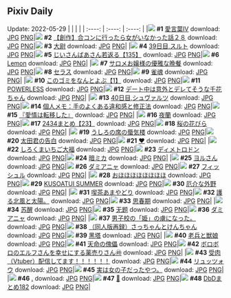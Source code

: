 ## Pixiv Daily
Update: 2022-05-29
|      |      |      |
| :----: | :----: | :----: |
|![](https://pixiv.microyu.workers.dev/c/240x480/img-master/img/2022/05/27/19/49/13/98639154_p0_master1200.jpg) **#1** [愛言葉Ⅳ](https://www.pixiv.net/artworks/98639154) download: [JPG](https://pixiv.microyu.workers.dev/img-original/img/2022/05/27/19/49/13/98639154_p0.jpg) [PNG](https://pixiv.microyu.workers.dev/img-original/img/2022/05/27/19/49/13/98639154_p0.png)|![](https://pixiv.microyu.workers.dev/c/240x480/img-master/img/2022/05/27/00/00/14/98623925_p0_master1200.jpg) **#2** [【創作】合コンに行ったら女がいなかった話２８](https://www.pixiv.net/artworks/98623925) download: [JPG](https://pixiv.microyu.workers.dev/img-original/img/2022/05/27/00/00/14/98623925_p0.jpg) [PNG](https://pixiv.microyu.workers.dev/img-original/img/2022/05/27/00/00/14/98623925_p0.png)|![](https://pixiv.microyu.workers.dev/c/240x480/img-master/img/2022/05/27/00/00/06/98623862_p0_master1200.jpg) **#3** [大尉](https://www.pixiv.net/artworks/98623862) download: [JPG](https://pixiv.microyu.workers.dev/img-original/img/2022/05/27/00/00/06/98623862_p0.jpg) [PNG](https://pixiv.microyu.workers.dev/img-original/img/2022/05/27/00/00/06/98623862_p0.png)|
|![](https://pixiv.microyu.workers.dev/c/240x480/img-master/img/2022/05/27/00/00/06/98623856_p0_master1200.jpg) **#4** [39日目,スルト](https://www.pixiv.net/artworks/98623856) download: [JPG](https://pixiv.microyu.workers.dev/img-original/img/2022/05/27/00/00/06/98623856_p0.jpg) [PNG](https://pixiv.microyu.workers.dev/img-original/img/2022/05/27/00/00/06/98623856_p0.png)|![](https://pixiv.microyu.workers.dev/c/240x480/img-master/img/2022/05/28/10/59/50/98654856_p0_master1200.jpg) **#5** [じいさんばあさん若返る【135】](https://www.pixiv.net/artworks/98654856) download: [JPG](https://pixiv.microyu.workers.dev/img-original/img/2022/05/28/10/59/50/98654856_p0.jpg) [PNG](https://pixiv.microyu.workers.dev/img-original/img/2022/05/28/10/59/50/98654856_p0.png)|![](https://pixiv.microyu.workers.dev/c/240x480/img-master/img/2022/05/27/00/00/05/98623842_p0_master1200.jpg) **#6** [Lemon](https://www.pixiv.net/artworks/98623842) download: [JPG](https://pixiv.microyu.workers.dev/img-original/img/2022/05/27/00/00/05/98623842_p0.jpg) [PNG](https://pixiv.microyu.workers.dev/img-original/img/2022/05/27/00/00/05/98623842_p0.png)|
|![](https://pixiv.microyu.workers.dev/c/240x480/img-master/img/2022/05/28/00/00/10/98646294_p0_master1200.jpg) **#7** [サロメお嬢様の優雅な晩餐](https://www.pixiv.net/artworks/98646294) download: [JPG](https://pixiv.microyu.workers.dev/img-original/img/2022/05/28/00/00/10/98646294_p0.jpg) [PNG](https://pixiv.microyu.workers.dev/img-original/img/2022/05/28/00/00/10/98646294_p0.png)|![](https://pixiv.microyu.workers.dev/c/240x480/img-master/img/2022/05/28/00/49/34/98647891_p0_master1200.jpg) **#8** [セラス](https://www.pixiv.net/artworks/98647891) download: [JPG](https://pixiv.microyu.workers.dev/img-original/img/2022/05/28/00/49/34/98647891_p0.jpg) [PNG](https://pixiv.microyu.workers.dev/img-original/img/2022/05/28/00/49/34/98647891_p0.png)|![](https://pixiv.microyu.workers.dev/c/240x480/img-master/img/2022/05/27/00/00/03/98623820_p0_master1200.jpg) **#9** [雀魂](https://www.pixiv.net/artworks/98623820) download: [JPG](https://pixiv.microyu.workers.dev/img-original/img/2022/05/27/00/00/03/98623820_p0.jpg) [PNG](https://pixiv.microyu.workers.dev/img-original/img/2022/05/27/00/00/03/98623820_p0.png)|
|![](https://pixiv.microyu.workers.dev/c/240x480/img-master/img/2022/05/28/12/36/20/98656292_p0_master1200.jpg) **#10** [このゴミをなんとよぶ【1】](https://www.pixiv.net/artworks/98656292) download: [JPG](https://pixiv.microyu.workers.dev/img-original/img/2022/05/28/12/36/20/98656292_p0.jpg) [PNG](https://pixiv.microyu.workers.dev/img-original/img/2022/05/28/12/36/20/98656292_p0.png)|![](https://pixiv.microyu.workers.dev/c/240x480/img-master/img/2022/05/28/00/01/25/98646512_p0_master1200.jpg) **#11** [POWERLESS](https://www.pixiv.net/artworks/98646512) download: [JPG](https://pixiv.microyu.workers.dev/img-original/img/2022/05/28/00/01/25/98646512_p0.jpg) [PNG](https://pixiv.microyu.workers.dev/img-original/img/2022/05/28/00/01/25/98646512_p0.png)|![](https://pixiv.microyu.workers.dev/c/240x480/img-master/img/2022/05/28/00/00/09/98646290_p0_master1200.jpg) **#12** [デート中は意外とデレてそうな千花ちゃん](https://www.pixiv.net/artworks/98646290) download: [JPG](https://pixiv.microyu.workers.dev/img-original/img/2022/05/28/00/00/09/98646290_p0.jpg) [PNG](https://pixiv.microyu.workers.dev/img-original/img/2022/05/28/00/00/09/98646290_p0.png)|
|![](https://pixiv.microyu.workers.dev/c/240x480/img-master/img/2022/05/28/00/00/08/98646279_p0_master1200.jpg) **#13** [40日目,シュヴァルツ](https://www.pixiv.net/artworks/98646279) download: [JPG](https://pixiv.microyu.workers.dev/img-original/img/2022/05/28/00/00/08/98646279_p0.jpg) [PNG](https://pixiv.microyu.workers.dev/img-original/img/2022/05/28/00/00/08/98646279_p0.png)|![](https://pixiv.microyu.workers.dev/c/240x480/img-master/img/2022/05/28/09/00/01/98653342_p0_master1200.jpg) **#14** [個人メモ：手のよくある違和感と修正法](https://www.pixiv.net/artworks/98653342) download: [JPG](https://pixiv.microyu.workers.dev/img-original/img/2022/05/28/09/00/01/98653342_p0.jpg) [PNG](https://pixiv.microyu.workers.dev/img-original/img/2022/05/28/09/00/01/98653342_p0.png)|![](https://pixiv.microyu.workers.dev/c/240x480/img-master/img/2022/05/27/00/00/13/98623921_p0_master1200.jpg) **#15** [『愛情は転移した』](https://www.pixiv.net/artworks/98623921) download: [JPG](https://pixiv.microyu.workers.dev/img-original/img/2022/05/27/00/00/13/98623921_p0.jpg) [PNG](https://pixiv.microyu.workers.dev/img-original/img/2022/05/27/00/00/13/98623921_p0.png)|
|![](https://pixiv.microyu.workers.dev/c/240x480/img-master/img/2022/05/27/00/00/30/98623974_p0_master1200.jpg) **#16** [夜蘭](https://www.pixiv.net/artworks/98623974) download: [JPG](https://pixiv.microyu.workers.dev/img-original/img/2022/05/27/00/00/30/98623974_p0.jpg) [PNG](https://pixiv.microyu.workers.dev/img-original/img/2022/05/27/00/00/30/98623974_p0.png)|![](https://pixiv.microyu.workers.dev/c/240x480/img-master/img/2022/05/27/15/57/18/98634956_p0_master1200.jpg) **#17** [2434まとめ【23】](https://www.pixiv.net/artworks/98634956) download: [JPG](https://pixiv.microyu.workers.dev/img-original/img/2022/05/27/15/57/18/98634956_p0.jpg) [PNG](https://pixiv.microyu.workers.dev/img-original/img/2022/05/27/15/57/18/98634956_p0.png)|![](https://pixiv.microyu.workers.dev/c/240x480/img-master/img/2022/05/27/01/30/01/98626068_p0_master1200.jpg) **#18** [桜の花びら](https://www.pixiv.net/artworks/98626068) download: [JPG](https://pixiv.microyu.workers.dev/img-original/img/2022/05/27/01/30/01/98626068_p0.jpg) [PNG](https://pixiv.microyu.workers.dev/img-original/img/2022/05/27/01/30/01/98626068_p0.png)|
|![](https://pixiv.microyu.workers.dev/c/240x480/img-master/img/2022/05/27/00/01/41/98624041_p0_master1200.jpg) **#19** [うしろの席の蜃気楼](https://www.pixiv.net/artworks/98624041) download: [JPG](https://pixiv.microyu.workers.dev/img-original/img/2022/05/27/00/01/41/98624041_p0.jpg) [PNG](https://pixiv.microyu.workers.dev/img-original/img/2022/05/27/00/01/41/98624041_p0.png)|![](https://pixiv.microyu.workers.dev/c/240x480/img-master/img/2022/05/27/16/16/16/98635232_p0_master1200.jpg) **#20** [太田君の告白](https://www.pixiv.net/artworks/98635232) download: [JPG](https://pixiv.microyu.workers.dev/img-original/img/2022/05/27/16/16/16/98635232_p0.jpg) [PNG](https://pixiv.microyu.workers.dev/img-original/img/2022/05/27/16/16/16/98635232_p0.png)|![](https://pixiv.microyu.workers.dev/c/240x480/img-master/img/2022/05/27/00/00/19/98623943_p0_master1200.jpg) **#21** [❤](https://www.pixiv.net/artworks/98623943) download: [JPG](https://pixiv.microyu.workers.dev/img-original/img/2022/05/27/00/00/19/98623943_p0.jpg) [PNG](https://pixiv.microyu.workers.dev/img-original/img/2022/05/27/00/00/19/98623943_p0.png)|
|![](https://pixiv.microyu.workers.dev/c/240x480/img-master/img/2022/05/27/23/20/27/98645103_p0_master1200.jpg) **#22** [しろくまいちご大福](https://www.pixiv.net/artworks/98645103) download: [JPG](https://pixiv.microyu.workers.dev/img-original/img/2022/05/27/23/20/27/98645103_p0.jpg) [PNG](https://pixiv.microyu.workers.dev/img-original/img/2022/05/27/23/20/27/98645103_p0.png)|![](https://pixiv.microyu.workers.dev/c/240x480/img-master/img/2022/05/28/07/30/01/98652418_p0_master1200.jpg) **#23** [ディメトロドン](https://www.pixiv.net/artworks/98652418) download: [JPG](https://pixiv.microyu.workers.dev/img-original/img/2022/05/28/07/30/01/98652418_p0.jpg) [PNG](https://pixiv.microyu.workers.dev/img-original/img/2022/05/28/07/30/01/98652418_p0.png)|![](https://pixiv.microyu.workers.dev/c/240x480/img-master/img/2022/05/27/23/27/30/98645298_p0_master1200.jpg) **#24** [暗ミカ](https://www.pixiv.net/artworks/98645298) download: [JPG](https://pixiv.microyu.workers.dev/img-original/img/2022/05/27/23/27/30/98645298_p0.jpg) [PNG](https://pixiv.microyu.workers.dev/img-original/img/2022/05/27/23/27/30/98645298_p0.png)|
|![](https://pixiv.microyu.workers.dev/c/240x480/img-master/img/2022/05/28/01/30/00/98648707_p0_master1200.jpg) **#25** [ヨルさん](https://www.pixiv.net/artworks/98648707) download: [JPG](https://pixiv.microyu.workers.dev/img-original/img/2022/05/28/01/30/00/98648707_p0.jpg) [PNG](https://pixiv.microyu.workers.dev/img-original/img/2022/05/28/01/30/00/98648707_p0.png)|![](https://pixiv.microyu.workers.dev/c/240x480/img-master/img/2022/05/27/19/50/27/98639189_p0_master1200.jpg) **#26** [ダミアニャ](https://www.pixiv.net/artworks/98639189) download: [JPG](https://pixiv.microyu.workers.dev/img-original/img/2022/05/27/19/50/27/98639189_p0.jpg) [PNG](https://pixiv.microyu.workers.dev/img-original/img/2022/05/27/19/50/27/98639189_p0.png)|![](https://pixiv.microyu.workers.dev/c/240x480/img-master/img/2022/05/27/11/14/53/98631468_p0_master1200.jpg) **#27** [フィッシュル](https://www.pixiv.net/artworks/98631468) download: [JPG](https://pixiv.microyu.workers.dev/img-original/img/2022/05/27/11/14/53/98631468_p0.jpg) [PNG](https://pixiv.microyu.workers.dev/img-original/img/2022/05/27/11/14/53/98631468_p0.png)|
|![](https://pixiv.microyu.workers.dev/c/240x480/img-master/img/2022/05/27/19/34/36/98638834_p0_master1200.jpg) **#28** [おほほほほほほほほ](https://www.pixiv.net/artworks/98638834) download: [JPG](https://pixiv.microyu.workers.dev/img-original/img/2022/05/27/19/34/36/98638834_p0.jpg) [PNG](https://pixiv.microyu.workers.dev/img-original/img/2022/05/27/19/34/36/98638834_p0.png)|![](https://pixiv.microyu.workers.dev/c/240x480/img-master/img/2022/05/28/21/39/38/98667279_p0_master1200.jpg) **#29** [KUSOATUI SUMMER](https://www.pixiv.net/artworks/98667279) download: [JPG](https://pixiv.microyu.workers.dev/img-original/img/2022/05/28/21/39/38/98667279_p0.jpg) [PNG](https://pixiv.microyu.workers.dev/img-original/img/2022/05/28/21/39/38/98667279_p0.png)|![](https://pixiv.microyu.workers.dev/c/240x480/img-master/img/2022/05/27/12/17/10/98632243_p0_master1200.jpg) **#30** [厄介な外野](https://www.pixiv.net/artworks/98632243) download: [JPG](https://pixiv.microyu.workers.dev/img-original/img/2022/05/27/12/17/10/98632243_p0.jpg) [PNG](https://pixiv.microyu.workers.dev/img-original/img/2022/05/27/12/17/10/98632243_p0.png)|
|![](https://pixiv.microyu.workers.dev/c/240x480/img-master/img/2022/05/28/11/29/50/98655301_p0_master1200.jpg) **#31** [喫茶あまやどり](https://www.pixiv.net/artworks/98655301) download: [JPG](https://pixiv.microyu.workers.dev/img-original/img/2022/05/28/11/29/50/98655301_p0.jpg) [PNG](https://pixiv.microyu.workers.dev/img-original/img/2022/05/28/11/29/50/98655301_p0.png)|![](https://pixiv.microyu.workers.dev/c/240x480/img-master/img/2022/05/27/18/40/53/98637671_p0_master1200.jpg) **#32** [護る北風と太陽。](https://www.pixiv.net/artworks/98637671) download: [JPG](https://pixiv.microyu.workers.dev/img-original/img/2022/05/27/18/40/53/98637671_p0.jpg) [PNG](https://pixiv.microyu.workers.dev/img-original/img/2022/05/27/18/40/53/98637671_p0.png)|![](https://pixiv.microyu.workers.dev/c/240x480/img-master/img/2022/05/28/11/30/55/98655319_p0_master1200.jpg) **#33** [思春期](https://www.pixiv.net/artworks/98655319) download: [JPG](https://pixiv.microyu.workers.dev/img-original/img/2022/05/28/11/30/55/98655319_p0.jpg) [PNG](https://pixiv.microyu.workers.dev/img-original/img/2022/05/28/11/30/55/98655319_p0.png)|
|![](https://pixiv.microyu.workers.dev/c/240x480/img-master/img/2022/05/27/01/34/53/98626156_p0_master1200.jpg) **#34** [苏醒](https://www.pixiv.net/artworks/98626156) download: [JPG](https://pixiv.microyu.workers.dev/img-original/img/2022/05/27/01/34/53/98626156_p0.jpg) [PNG](https://pixiv.microyu.workers.dev/img-original/img/2022/05/27/01/34/53/98626156_p0.png)|![](https://pixiv.microyu.workers.dev/c/240x480/img-master/img/2022/05/28/13/18/34/98656955_p0_master1200.jpg) **#35** [无题](https://www.pixiv.net/artworks/98656955) download: [JPG](https://pixiv.microyu.workers.dev/img-original/img/2022/05/28/13/18/34/98656955_p0.jpg) [PNG](https://pixiv.microyu.workers.dev/img-original/img/2022/05/28/13/18/34/98656955_p0.png)|![](https://pixiv.microyu.workers.dev/c/240x480/img-master/img/2022/05/27/18/04/30/98636949_p0_master1200.jpg) **#36** [ダミアニャ](https://www.pixiv.net/artworks/98636949) download: [JPG](https://pixiv.microyu.workers.dev/img-original/img/2022/05/27/18/04/30/98636949_p0.jpg) [PNG](https://pixiv.microyu.workers.dev/img-original/img/2022/05/27/18/04/30/98636949_p0.png)|
|![](https://pixiv.microyu.workers.dev/c/240x480/img-master/img/2022/05/28/08/09/22/98646365_p0_master1200.jpg) **#37** [男子校の「姫」の虜になった。](https://www.pixiv.net/artworks/98646365) download: [JPG](https://pixiv.microyu.workers.dev/img-original/img/2022/05/28/08/09/22/98646365_p0.jpg) [PNG](https://pixiv.microyu.workers.dev/img-original/img/2022/05/28/08/09/22/98646365_p0.png)|![](https://pixiv.microyu.workers.dev/c/240x480/img-master/img/2022/05/28/17/55/42/98661665_p0_master1200.jpg) **#38** [（同人版再録）さっちゃんとけんちゃん](https://www.pixiv.net/artworks/98661665) download: [JPG](https://pixiv.microyu.workers.dev/img-original/img/2022/05/28/17/55/42/98661665_p0.jpg) [PNG](https://pixiv.microyu.workers.dev/img-original/img/2022/05/28/17/55/42/98661665_p0.png)|![](https://pixiv.microyu.workers.dev/c/240x480/img-master/img/2022/05/28/03/13/20/98650216_p0_master1200.jpg) **#39** [黑塔](https://www.pixiv.net/artworks/98650216) download: [JPG](https://pixiv.microyu.workers.dev/img-original/img/2022/05/28/03/13/20/98650216_p0.jpg) [PNG](https://pixiv.microyu.workers.dev/img-original/img/2022/05/28/03/13/20/98650216_p0.png)|
|![](https://pixiv.microyu.workers.dev/c/240x480/img-master/img/2022/05/27/12/07/28/98632082_p0_master1200.jpg) **#40** [老兵と獣娘](https://www.pixiv.net/artworks/98632082) download: [JPG](https://pixiv.microyu.workers.dev/img-original/img/2022/05/27/12/07/28/98632082_p0.jpg) [PNG](https://pixiv.microyu.workers.dev/img-original/img/2022/05/27/12/07/28/98632082_p0.png)|![](https://pixiv.microyu.workers.dev/c/240x480/img-master/img/2022/05/28/00/00/11/98646312_p0_master1200.jpg) **#41** [天命の傀儡](https://www.pixiv.net/artworks/98646312) download: [JPG](https://pixiv.microyu.workers.dev/img-original/img/2022/05/28/00/00/11/98646312_p0.jpg) [PNG](https://pixiv.microyu.workers.dev/img-original/img/2022/05/28/00/00/11/98646312_p0.png)|![](https://pixiv.microyu.workers.dev/c/240x480/img-master/img/2022/05/28/19/44/16/98664124_p0_master1200.jpg) **#42** [ボロボロのエルフさんを幸せにする薬売りさん㊾](https://www.pixiv.net/artworks/98664124) download: [JPG](https://pixiv.microyu.workers.dev/img-original/img/2022/05/28/19/44/16/98664124_p0.jpg) [PNG](https://pixiv.microyu.workers.dev/img-original/img/2022/05/28/19/44/16/98664124_p0.png)|
|![](https://pixiv.microyu.workers.dev/c/240x480/img-master/img/2022/05/28/22/00/01/98667865_p0_master1200.jpg) **#43** [受肉（Vtuber）配信してます！！！！！！](https://www.pixiv.net/artworks/98667865) download: [JPG](https://pixiv.microyu.workers.dev/img-original/img/2022/05/28/22/00/01/98667865_p0.jpg) [PNG](https://pixiv.microyu.workers.dev/img-original/img/2022/05/28/22/00/01/98667865_p0.png)|![](https://pixiv.microyu.workers.dev/c/240x480/img-master/img/2022/05/27/00/05/06/98624157_p0_master1200.jpg) **#44** [リュッツォウ](https://www.pixiv.net/artworks/98624157) download: [JPG](https://pixiv.microyu.workers.dev/img-original/img/2022/05/27/00/05/06/98624157_p0.jpg) [PNG](https://pixiv.microyu.workers.dev/img-original/img/2022/05/27/00/05/06/98624157_p0.png)|![](https://pixiv.microyu.workers.dev/c/240x480/img-master/img/2022/05/28/07/33/08/98649446_p0_master1200.jpg) **#45** [実は女の子だったやつ。](https://www.pixiv.net/artworks/98649446) download: [JPG](https://pixiv.microyu.workers.dev/img-original/img/2022/05/28/07/33/08/98649446_p0.jpg) [PNG](https://pixiv.microyu.workers.dev/img-original/img/2022/05/28/07/33/08/98649446_p0.png)|
|![](https://pixiv.microyu.workers.dev/c/240x480/img-master/img/2022/05/27/12/20/12/98632290_p0_master1200.jpg) **#46** [.](https://www.pixiv.net/artworks/98632290) download: [JPG](https://pixiv.microyu.workers.dev/img-original/img/2022/05/27/12/20/12/98632290_p0.jpg) [PNG](https://pixiv.microyu.workers.dev/img-original/img/2022/05/27/12/20/12/98632290_p0.png)|![](https://pixiv.microyu.workers.dev/c/240x480/img-master/img/2022/05/27/09/00/12/98630229_p0_master1200.jpg) **#47** [💎](https://www.pixiv.net/artworks/98630229) download: [JPG](https://pixiv.microyu.workers.dev/img-original/img/2022/05/27/09/00/12/98630229_p0.jpg) [PNG](https://pixiv.microyu.workers.dev/img-original/img/2022/05/27/09/00/12/98630229_p0.png)|![](https://pixiv.microyu.workers.dev/c/240x480/img-master/img/2022/05/27/05/30/23/98628465_p0_master1200.jpg) **#48** [DbDまとめ182](https://www.pixiv.net/artworks/98628465) download: [JPG](https://pixiv.microyu.workers.dev/img-original/img/2022/05/27/05/30/23/98628465_p0.jpg) [PNG](https://pixiv.microyu.workers.dev/img-original/img/2022/05/27/05/30/23/98628465_p0.png)|
